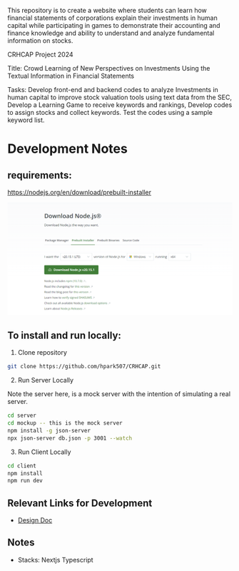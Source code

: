 This repository is to create a website where students can learn how financial statements of corporations explain their investments in human capital while participating in games to demonstrate their accounting and finance knowledge and ability to understand and analyze fundamental information on stocks.

CRHCAP Project 2024

Title: Crowd Learning of New Perspectives on Investments Using the Textual Information in Financial Statements 

Tasks: Develop front-end and backend codes to analyze Investments in human capital to improve stock valuation tools using text data from the SEC,
       Develop a Learning Game to receive keywords and rankings, 
       Develop codes to assign stocks and collect keywords. Test the codes using a sample keyword list. 

# Development Notes

## requirements:

https://nodejs.org/en/download/prebuilt-installer


![](./img/2024-07-10-16-10-56.png)

## To install and run locally:

1. Clone repository

```bash
git clone https://github.com/hpark507/CRHCAP.git
```

2. Run Server Locally

Note the server here, is a mock server with the intention of simulating a real server.

```bash
cd server 
cd mockup -- this is the mock server
npm install -g json-server
npx json-server db.json -p 3001 --watch
```

3. Run Client Locally

```bash
cd client
npm install
npm run dev
```


## Relevant Links for Development

- [Design Doc](https://snip.mathpix.com/wangnelson2/notes/crowd-learning-of-human-capital---design-document-192e64e2-0745-46d8-a6b9-9a8d6a880c5d)



## Notes

- Stacks: Nextjs Typescript
